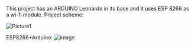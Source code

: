 This project has an ARDUINO Leonardo in its base and it uses ESP 8266 as a wi-fi module. 
Project scheme:

![Picture1](https://user-images.githubusercontent.com/96218277/231278425-ab5b8bef-768a-4f29-a3db-81581dfe4a6e.png)


ESP8266+Arduino:
![image](https://user-images.githubusercontent.com/96218277/231278813-428344b0-4500-4adf-b221-5f57da0bf13c.png)
